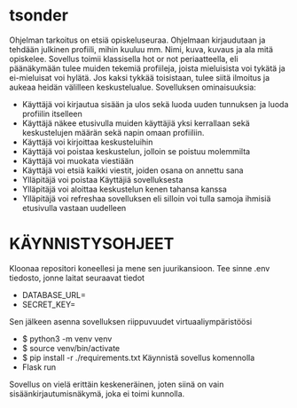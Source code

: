# tsonder
Ohjelman tarkoitus on etsiä opiskeluseuraa. Ohjelmaan kirjaudutaan ja tehdään julkinen profiili, mihin kuuluu mm. Nimi, kuva, kuvaus ja ala mitä opiskelee. Sovellus toimii klassisella hot or not periaatteella, eli päänäkymään tulee muiden tekemiä profiileja, joista mieluisista voi tykätä ja ei-mieluisat voi hylätä. Jos kaksi tykkää toisistaan, tulee siitä ilmoitus ja aukeaa heidän välilleen keskustelualue.
Sovelluksen ominaisuuksia:
- Käyttäjä voi kirjautua sisään ja ulos sekä luoda uuden tunnuksen ja luoda profiilin itselleen
- Käyttäjä näkee etusivulla muiden käyttäjiä yksi kerrallaan sekä keskustelujen määrän sekä napin omaan profiiliin.
- Käyttäjä voi kirjoittaa keskusteluihin
- Käyttäjä voi poistaa keskustelun, jolloin se poistuu molemmilta
- Käyttäjä voi muokata viestiään
- Käyttäjä voi etsiä kaikki viestit, joiden osana on annettu sana
- Ylläpitäjä voi poistaa Käyttäjiä sovelluksesta
- Ylläpitäjä voi aloittaa keskustelun kenen tahansa kanssa
- Ylläpitäjä voi refreshaa sovelluksen eli silloin voi tulla samoja ihmisiä etusivulla vastaan uudelleen

# KÄYNNISTYSOHJEET
Kloonaa repositori koneellesi ja mene sen juurikansioon. Tee sinne .env tiedosto, jonne laitat seuraavat tiedot 

- DATABASE_URL=<tietokannan-paikallinen-osoite>
- SECRET_KEY=<salainen-avain>

Sen jälkeen asenna sovelluksen riippuvuudet virtuaaliympäristöösi
- $ python3 -m venv venv
- $ source venv/bin/activate
- $ pip install -r ./requirements.txt
Käynnistä sovellus komennolla 
- Flask run

Sovellus on vielä erittäin keskeneräinen, joten siinä on vain sisäänkirjautumisnäkymä, joka ei toimi kunnolla.
